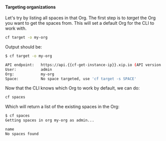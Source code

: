 #### Targeting organizations

Let's try by listing all spaces in that Org. The first step is to *target* the Org you want to get the spaces from.
This will set a default Org for the CLI to work with.

```sh
cf target -o my-org
```

Output should be:

```sh
$ cf target -o my-org

API endpoint:   https://api.{{cf-get-instance-ip}}.xip.io (API version: 2.43.0)
User:           admin
Org:            my-org
Space:          No space targeted, use 'cf target -s SPACE'
```

Now that the CLI knows which Org to work by default, we can do:

```sh
cf spaces
```

Which will return a list of the existing spaces in the Org:

```sh
$ cf spaces
Getting spaces in org my-org as admin...

name
No spaces found
```
